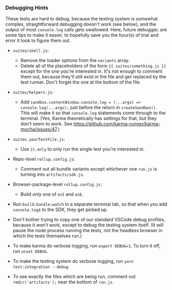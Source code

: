 ### Debugging Hints

These tests are hard to debug, because the testing system is somewhat complex, straightforward debugging doesn't work (see below), and the output of most `console.log` calls gets swallowed. Here, future debugger, are some tips to make it easier, to hopefully save you the hour(s) of trial and error it took to figure them out.

- `suites/shell.js`:
  - Remove the loader options from the `variants` array.
  - Delete all of the placeholders of the form `{{ suites/something.js }}` except for the one you're interested in. It's not enough to comment them out, because they'll still exist in the file and get replaced by the test runner. Don't forget the one at the bottom of the file.

- `suites/helpers.js`:
  - Add `sandbox.contentWindow.console.log = (...args) => console.log(...args);` just before the return in `createSandbox()`. This will make it so that `console.log` statements come through to the terminal. (Yes, Karma theoretically has settings for that, but they don't seem to work. See https://github.com/karma-runner/karma-mocha/issues/47.)

- `suites.yourTestFile.js`:
  - Use `it.only` to only run the single test you're interested in.

- Repo-level `rollup.config.js`:
  - Comment out all bundle variants except whichever one `run.js` is turning into `artifacts/sdk.js`.

- Browser-package-level `rollup.config.js`:
  - Build only one of `es5` and `es6`.

- Run `build:bundle:watch` in a separate terminal tab, so that when you add `console.log`s to the SDK, they get picked up.

- Don't bother trying to copy one of our standard VSCode debug profiles, because it won't work, except to debug the testing system itself. (It will pause the node process running the tests, not the headless browser in which the tests themselves run.)

- To make karma do verbose logging, run `export DEBUG=1`. To turn it off, run `unset DEBUG`.

- To make the testing system do verbose logging, run `yarn test:integration --debug`.

- To see exactly the files which are being run, comment out `rmdir('artifacts');` near the bottom of `run.js`.
